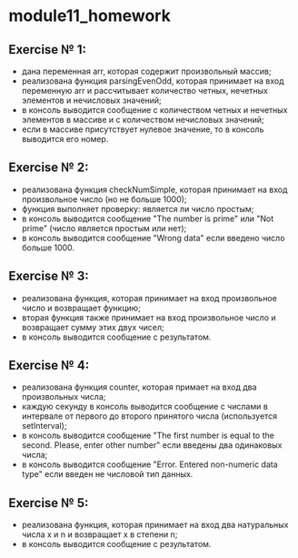 # module11_homework

## Exercise № 1:
- дана переменная arr, которая содержит произвольный массив;
- реализована функция parsingEvenOdd, которая принимает на вход переменную arr и рассчитывает количество четных, нечетных элементов и нечисловых значений;
- в консоль выводится сообщение с количеством четных и нечетных элементов в массиве и с количеством нечисловых значений;
- если в массиве присутствует нулевое значение, то в консоль выводится его номер.

## Exercise № 2:
- реализована функция checkNumSimple, которая принимает на вход произвольное число (но не больше 1000);
- функция выполняет проверку: является ли число простым;
- в консоль выводится сообщение "The number is prime" или "Not prime" (число является простым или нет);
- в консоль выводится сообщение "Wrong data" если введено число больше 1000.

## Exercise № 3:
- реализована функция, которая принимает на вход произвольное число и возвращает функцию;
- вторая функция также принимает на вход произвольное число и возвращает сумму этих двух чисел;
- в консоль выводится сообщение с результатом.

## Exercise № 4:
- реализована функция counter, которая примает на вход два произвольных числа;
- каждую секунду в консоль выводится сообщение с числами в интервале от первого до второго принятого числа (используется setInterval);
- в консоль выводится сообщение "The first number is equal to the second. Please, enter other number" если введены два одинаковых числа;
- в консоль выводится сообщение "Error. Entered non-numeric data type" если введен не числовой тип данных.

## Exercise № 5:
- реализована функция, которая принимает на вход два натуральных числа x и n и возвращает x в степени n;
- в консоль выводится сообщение с результатом.